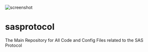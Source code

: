 ![screenshot](TWLV_Logo_Mint_2.png)

# sasprotocol
The Main Repository for All Code and Config Files related to the SAS Protocol


